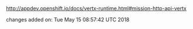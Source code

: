 http://appdev.openshift.io/docs/vertx-runtime.html#mission-http-api-vertx

 
 changes added on: Tue May 15 08:57:42 UTC 2018